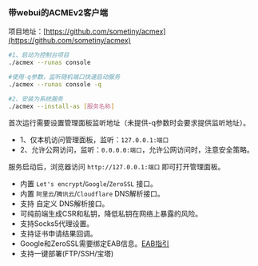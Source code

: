 
### 带webui的ACMEv2客户端

项目地址：[https://github.com/sometiny/acmex](https://github.com/sometiny/acmex)

```bash
#1、启动为控制台项目
./acmex --runas console

#使用-q参数，监听随机端口快速启动服务
./acmex --runas console -q

#2、安装为系统服务
./acmex --install-as [服务名称]
```
首次运行需要设置管理面板监听地址（未提供-q参数时会要求提供监听地址）。

* 1、仅本机访问管理面板，监听：`127.0.0.1:端口`
* 2、允许公网访问，监听：`0.0.0.0:端口`，允许公网访问时，注意安全策略。

服务启动后，浏览器访问 `http://127.0.0.1:端口` 即可打开管理面板。

* 内置 `Let's encrypt`/`Google`/`ZeroSSL` 接口。
* 内置 `阿里云`/`腾讯云`/`Cloudflare` DNS解析接口。
* 支持 自定义 DNS解析接口。
* 可纯前端生成CSR和私钥，降低私钥在网络上暴露的风险。
* 支持Socks5代理设置。
* 支持证书申请结果回调。
* Google和ZeroSSL需要绑定EAB信息。[EAB指引](https://bkssl.com/document/acmev2-eab.html)
* 支持一键部署(FTP/SSH/宝塔)
